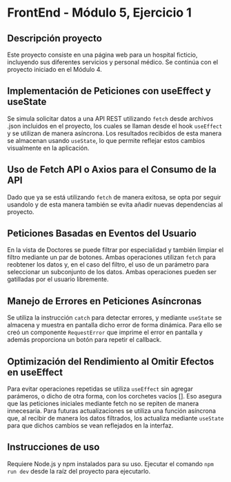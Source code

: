 # FrontEnd - Módulo 5, Ejercicio 1

## Descripción proyecto

Este proyecto consiste en una página web para un hospital ficticio, incluyendo sus diferentes servicios y personal médico.
Se continúa con el proyecto iniciado en el Módulo 4.

## Implementación de Peticiones con useEffect y useState

Se simula solicitar datos a una API REST utilizando `fetch` desde archivos .json incluidos en el proyecto, los cuales se llaman desde el hook `useEffect` y se utilizan de manera asíncrona. Los resultados recibidos de esta manera se almacenan usando `useState`, lo que permite reflejar estos cambios visualmente en la aplicación.

## Uso de Fetch API o Axios para el Consumo de la API

Dado que ya se está utilizando `fetch` de manera exitosa, se opta por seguir usandolo y de esta manera también se evita añadir nuevas dependencias al proyecto.

## Peticiones Basadas en Eventos del Usuario

En la vista de Doctores se puede filtrar por especialidad y también limpiar el filtro mediante un par de botones. Ambas operaciones utilizan `fetch` para reobtener los datos y, en el caso del filtro, el uso de un parámetro para seleccionar un subconjunto de los datos. Ambas operaciones pueden ser gatilladas por el usuario libremente.

## Manejo de Errores en Peticiones Asíncronas

Se utiliza la instrucción `catch` para detectar errores, y mediante `useState` se almacena y muestra en pantalla dicho error de forma dinámica. Para ello se creó un componente `RequestError` que imprime el error en pantalla y además proporciona un botón para repetir el callback.

## Optimización del Rendimiento al Omitir Efectos en useEffect

Para evitar operaciones repetidas se utiliza `useEffect` sin agregar parámeros, o dicho de otra forma, con los corchetes vacíos []. Eso asegura que las peticiones iniciales mediante fetch no se repiten de manera innecesaria. Para futuras actualizaciones se utiliza una función asíncrona que, al recibir de manera los datos filtrados, los actualiza mediante `useState` para que dichos cambios se vean reflejados en la interfaz.

## Instrucciones de uso

Requiere Node.js y npm instalados para su uso. Ejecutar el comando `npm run dev` desde la raíz del proyecto para ejecutarlo.